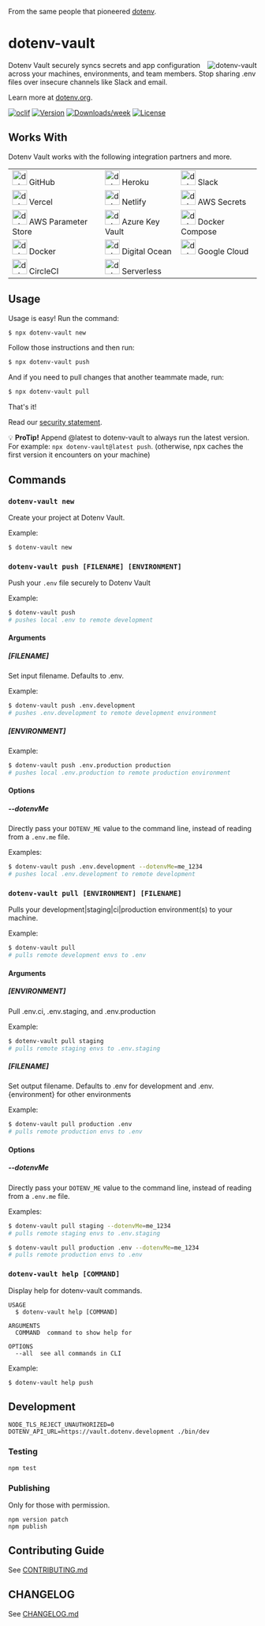 From the same people that pioneered [dotenv](https://github.com/motdotla/dotenv).

# dotenv-vault

<img src="https://raw.githubusercontent.com/dotenv-org/dotenv-vault/master/dotenv-vault.png" alt="dotenv-vault" align="right" />

Dotenv Vault securely syncs secrets and app configuration across your machines, environments, and team members. Stop sharing .env files over insecure channels like Slack and email.

Learn more at [dotenv.org](https://dotenv.org).

[![oclif](https://img.shields.io/badge/cli-oclif-brightgreen.svg)](https://oclif.io)
[![Version](https://img.shields.io/npm/v/dotenv-vault.svg)](https://npmjs.org/package/dotenv-vault)
[![Downloads/week](https://img.shields.io/npm/dw/dotenv-vault.svg)](https://npmjs.org/package/dotenv-vault)
[![License](https://img.shields.io/npm/l/dotenv-vault.svg)](https://github.com/dotenv-org/dotenv-vault/blob/master/package.json)

## Works With

Dotenv Vault works with the following integration partners and more.

<table>
  <tbody>
    <tr>
      <td align="left" valign="middle">
        <img src="https://raw.githubusercontent.com/dotenv-org/dotenv-vault/master/partners/github.png" alt="dotenv-vault + github", width="30" />
        GitHub
      </td>
      <td align="left" valign="middle">
        <img src="https://raw.githubusercontent.com/dotenv-org/dotenv-vault/master/partners/heroku.png" alt="dotenv-vault + Heroku", width="30" />
        Heroku
      </td>
      <td align="left" valign="middle">
        <img src="https://raw.githubusercontent.com/dotenv-org/dotenv-vault/master/partners/slack.png" alt="dotenv-vault + Slack", width="30" />
        Slack
      </td>
    </tr>
    <tr>
      <td align="left" valign="middle">
        <img src="https://raw.githubusercontent.com/dotenv-org/dotenv-vault/master/partners/vercel.png" alt="dotenv-vault + Vercel", width="30" />
        Vercel
      </td>
      <td align="left" valign="middle">
        <img src="https://raw.githubusercontent.com/dotenv-org/dotenv-vault/master/partners/netlify.png" alt="dotenv-vault + Netlify", width="30" />
        Netlify
      </td>
      <td align="left" valign="middle">
        <img src="https://raw.githubusercontent.com/dotenv-org/dotenv-vault/master/partners/aws.png" alt="dotenv-vault + AWS Secrets", width="30" />
        AWS Secrets
      </td>
    </tr>
    <tr>
      <td align="left" valign="middle">
        <img src="https://raw.githubusercontent.com/dotenv-org/dotenv-vault/master/partners/aws.png" alt="dotenv-vault + AWS Parameter Store", width="30" />
        AWS Parameter Store
      </td>
      <td align="left" valign="middle">
        <img src="https://raw.githubusercontent.com/dotenv-org/dotenv-vault/master/partners/microsoft.png" alt="dotenv-vault + Azure Key Vault", width="30" />
        Azure Key Vault
      </td>
      <td align="left" valign="middle">
        <img src="https://raw.githubusercontent.com/dotenv-org/dotenv-vault/master/partners/docker.png" alt="dotenv-vault + Docker Compose", width="30" />
        Docker Compose
      </td>
    </tr>
    <tr>
      <td align="left" valign="middle">
        <img src="https://raw.githubusercontent.com/dotenv-org/dotenv-vault/master/partners/docker.png" alt="dotenv-vault + Docker", width="30" />
        Docker
      </td>
      <td align="left" valign="middle">
        <img src="https://raw.githubusercontent.com/dotenv-org/dotenv-vault/master/partners/digitalocean.png" alt="dotenv-vault + Digital Ocean", width="30" />
        Digital Ocean
      </td>
      <td align="left" valign="middle">
        <img src="https://raw.githubusercontent.com/dotenv-org/dotenv-vault/master/partners/google.png" alt="dotenv-vault + Google Cloud", width="30" />
        Google Cloud
      </td>
    </tr>
    <tr>
      <td align="left" valign="middle">
        <img src="https://raw.githubusercontent.com/dotenv-org/dotenv-vault/master/partners/circleci.png" alt="dotenv-vault + CircleCI", width="30" />
        CircleCI
      </td>
      <td align="left" valign="middle">
        <img src="https://raw.githubusercontent.com/dotenv-org/dotenv-vault/master/partners/serverless.png" alt="dotenv-vault + Serverless", width="30" />
        Serverless
      </td>
      <td align="left" valign="middle">
      </td>
    </tr>
  </tbody>
</table>

## Usage

Usage is easy! Run the command:

```bash
$ npx dotenv-vault new
```

Follow those instructions and then run:

```bash
$ npx dotenv-vault push
```

And if you need to pull changes that another teammate made, run:

```bash
$ npx dotenv-vault pull
```

That's it!

Read our [security statement](https://www.dotenv.org/security).

💡 **ProTip!** Append @latest to dotenv-vault to always run the latest version. For example: `npx dotenv-vault@latest push`. (otherwise, npx caches the first version it encounters on your machine)

## Commands

### `dotenv-vault new`

Create your project at Dotenv Vault.

Example:

```bash
$ dotenv-vault new
```

### `dotenv-vault push [FILENAME] [ENVIRONMENT]`

Push your `.env` file securely to Dotenv Vault

Example:

```bash
$ dotenv-vault push
# pushes local .env to remote development
```

#### Arguments

##### [FILENAME]

Set input filename. Defaults to .env.

Example:

```bash
$ dotenv-vault push .env.development
# pushes .env.development to remote development environment
```

##### [ENVIRONMENT]

Example:

```bash
$ dotenv-vault push .env.production production
# pushes local .env.production to remote production environment
```

#### Options

##### --dotenvMe

Directly pass your `DOTENV_ME` value to the command line, instead of reading from a `.env.me` file.

Examples:

```bash
$ dotenv-vault push .env.development --dotenvMe=me_1234
# pushes local .env.development to remote development
```

### `dotenv-vault pull [ENVIRONMENT] [FILENAME]`

Pulls your development|staging|ci|production environment(s) to your machine.

Example:

```bash
$ dotenv-vault pull
# pulls remote development envs to .env
```

#### Arguments

##### [ENVIRONMENT]

Pull .env.ci, .env.staging, and .env.production

Example:

```bash
$ dotenv-vault pull staging
# pulls remote staging envs to .env.staging
```

##### [FILENAME]

Set output filename. Defaults to .env for development and .env.{environment} for other environments

Example:

```bash
$ dotenv-vault pull production .env
# pulls remote production envs to .env
```

#### Options

##### --dotenvMe

Directly pass your `DOTENV_ME` value to the command line, instead of reading from a `.env.me` file.

Examples:

```bash
$ dotenv-vault pull staging --dotenvMe=me_1234
# pulls remote staging envs to .env.staging

$ dotenv-vault pull production .env --dotenvMe=me_1234
# pulls remote production envs to .env
```

### `dotenv-vault help [COMMAND]`

Display help for dotenv-vault commands.

```
USAGE
  $ dotenv-vault help [COMMAND]

ARGUMENTS
  COMMAND  command to show help for

OPTIONS
  --all  see all commands in CLI
```

Example:

```
$ dotenv-vault help push
```



## Development

```
NODE_TLS_REJECT_UNAUTHORIZED=0 DOTENV_API_URL=https://vault.dotenv.development ./bin/dev
```

### Testing

```
npm test
```

### Publishing

Only for those with permission.

```
npm version patch
npm publish
```

## Contributing Guide

See [CONTRIBUTING.md](CONTRIBUTING.md)

## CHANGELOG

See [CHANGELOG.md](CHANGELOG.md)
